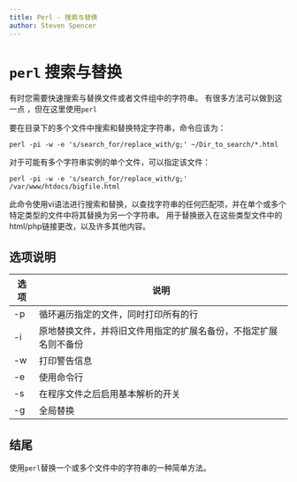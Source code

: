 ```yaml
---
title: Perl - 搜索与替换
author: Steven Spencer
---
```


# `perl` 搜索与替换

有时您需要快速搜索与替换文件或者文件组中的字符串。 有很多方法可以做到这一点 ，但在这里使用`perl`

要在目录下的多个文件中搜索和替换特定字符串，命令应该为：

```
perl -pi -w -e 's/search_for/replace_with/g;' ~/Dir_to_search/*.html
```
对于可能有多个字符串实例的单个文件，可以指定该文件：

```
perl -pi -w -e 's/search_for/replace_with/g;' /var/www/htdocs/bigfile.html
```

此命令使用vi语法进行搜索和替换，以查找字符串的任何匹配项，并在单个或多个特定类型的文件中将其替换为另一个字符串。 用于替换嵌入在这些类型文件中的html/php链接更改，以及许多其他内容。

## 选项说明

| 选项 | 说明                               |
| -- | -------------------------------- |
| -p | 循环遍历指定的文件，同时打印所有的行               |
| -i | 原地替换文件，并将旧文件用指定的扩展名备份，不指定扩展名则不备份 |
| -w | 打印警告信息                           |
| -e | 使用命令行                            |
| -s | 在程序文件之后启用基本解析的开关                 |
| -g | 全局替换                             |

## 结尾

使用`perl`替换一个或多个文件中的字符串的一种简单方法。
